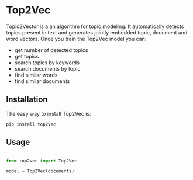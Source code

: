 Top2Vec
=======

Topic2Vector is a an algorithm for topic modeling. It automatically detects topics present in text
and generates jointly embedded topic, document and word vectors. Once you train the Top2Vec model 
you can:
* get number of detected topics
* get topics
* search topics by keywords
* search documents by topic
* find similar words
* find similar documents

Installation
------------

The easy way to install Top2Vec is:

    pip install top2vec


Usage
-----

```python

from top2vec import Top2Vec

model = Top2Vec(documents)
```    

